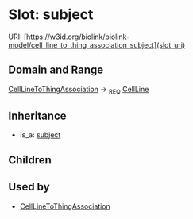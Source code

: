 # Slot: subject




URI: [https://w3id.org/biolink/biolink-model/cell_line_to_thing_association_subject](slot_uri)
## Domain and Range

[CellLineToThingAssociation](CellLineToThingAssociation.md) ->  <sub>REQ</sub> [CellLine](CellLine.md)
## Inheritance

 *  is_a: [subject](subject.md)
## Children

## Used by

 * [CellLineToThingAssociation](CellLineToThingAssociation.md)

